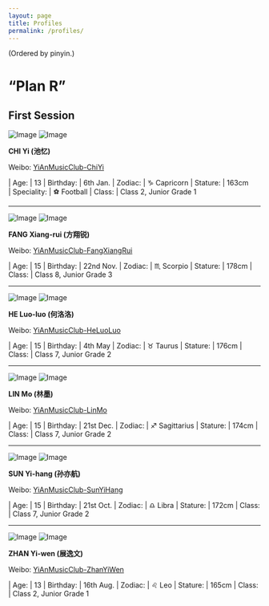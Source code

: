 ```yaml
---
layout: page
title: Profiles
permalink: /profiles/
---
```


(Ordered by pinyin.)

# “Plan R”

## First Session

![Image](http://ww2.sinaimg.cn/small/006G0KuMjw8fcl8mgvu72j30yi0yiwhd.jpg) ![Image](http://wx2.sinaimg.cn/small/006G0KuMly8fmbmb8xremj30yi0xojtj.jpg)

**CHI Yi (池忆)**

Weibo: [YiAnMusicClub-ChiYi](http://weibo.com/u/6117581836)

| Age:          | 13
| Birthday:     | 6th Jan.
| Zodiac:       | ♑ Capricorn
| Stature:      | 163cm  
| Speciality:   | ⚽ Football
| Class:        | Class 2, Junior Grade 1

---

![Image](http://ww4.sinaimg.cn/small/006G0KNGjw8fcnjpzkzq3j30yi0y2acn.jpg) ![Image](http://wx4.sinaimg.cn/small/006G0KNGly8fmbmbpwfe3j30yi0xggnv.jpg)

**FANG Xiang-rui (方翔锐)**

Weibo: [YiAnMusicClub-FangXiangRui](http://weibo.com/u/6117583008)

| Age:          | 15
| Birthday:     | 22nd Nov.
| Zodiac:       | ♏ Scorpio
| Stature:      | 178cm
| Class:        | Class 8, Junior Grade 3

---

![Image](http://ww4.sinaimg.cn/small/006G0Hz8jw8fchrt2fiawj30yi0yggoi.jpg) ![Image](http://wx3.sinaimg.cn/small/006G0Hz8ly8fmbmaeglukj30yi0xpdi0.jpg)

**HE Luo-luo (何洛洛)**

Weibo: [YiAnMusicClub-HeLuoLuo](http://weibo.com/u/6117570574)

| Age:          | 15
| Birthday:     | 4th May
| Zodiac:       | ♉ Taurus
| Stature:      | 176cm
| Class:        | Class 7, Junior Grade 2

---

![Image](http://ww1.sinaimg.cn/small/006FnQZYjw8fcixg5cdudj30yi0y9ju2.jpg) ![Image](http://wx1.sinaimg.cn/small/006FnQZYly8fmbmaubqi3j30yi0y2acq.jpg)

**LIN Mo (林墨)**

Weibo: [YiAnMusicClub-LinMo](http://weibo.com/u/6108312042)

| Age:          | 15
| Birthday:     | 21st Dec.
| Zodiac:       | ♐ Sagittarius
| Stature:      | 174cm
| Class:        | Class 7, Junior Grade 2

---

![Image](http://ww2.sinaimg.cn/small/006FnS5mjw8fck3172adpj30yi0yitbb.jpg) ![Image](http://wx2.sinaimg.cn/small/006FnS5mly8fe4yfuy3qcj30ku0lh751.jpg)

**SUN Yi-hang (孙亦航)**

Weibo: [YiAnMusicClub-SunYiHang](http://weibo.com/u/6108316220)

| Age:          | 15
| Birthday:     | 21st Oct.
| Zodiac:       | ♎ Libra
| Stature:      | 172cm
| Class:        | Class 7, Junior Grade 2

---

![Image](http://ww2.sinaimg.cn/small/006FmVn8jw8fcme7o94l8j30yi0yetbl.jpg) ![Image](http://wx4.sinaimg.cn/small/006FmVn8ly8fe4ygwgdmoj30ku0kvwf7.jpg)

**ZHAN Yi-wen (展逸文)**

Weibo: [YiAnMusicClub-ZhanYiWen](http://weibo.com/u/6108090526)

| Age:          | 13
| Birthday:     | 16th Aug.
| Zodiac:       | ♌ Leo
| Stature:      | 165cm
| Class:        | Class 2, Junior Grade 1

